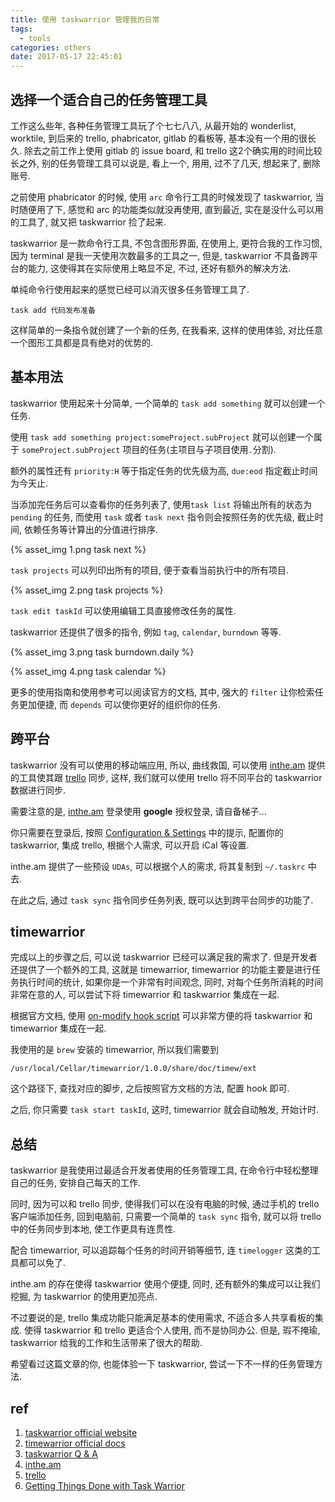 ```yaml
---
title: 使用 taskwarrior 管理我的日常
tags:
  - tools
categories: others
date: 2017-05-17 22:45:01
---
```



## 选择一个适合自己的任务管理工具

工作这么些年, 各种任务管理工具玩了个七七八八, 从最开始的 wonderlist, worktile, 到后来的 trello, phabricator, gitlab 的看板等, 基本没有一个用的很长久. 除去之前工作上使用 gitlab 的 issue board, 和 trello 这2个确实用的时间比较长之外, 别的任务管理工具可以说是, 看上一个, 用用, 过不了几天, 想起来了, 删除账号.

<!--more-->

之前使用 phabricator 的时候, 使用 `arc` 命令行工具的时候发现了 taskwarrior, 当时随便用了下, 感觉和 arc 的功能类似就没再使用, 直到最近, 实在是没什么可以用的工具了, 就又把 taskwarrior 捡了起来.

taskwarrior 是一款命令行工具, 不包含图形界面, 在使用上, 更符合我的工作习惯, 因为 terminal 是我一天使用次数最多的工具之一, 但是, taskwarrior 不具备跨平台的能力, 这使得其在实际使用上略显不足, 不过, 还好有额外的解决方法.

单纯命令行使用起来的感觉已经可以消灭很多任务管理工具了.
```
task add 代码发布准备
```
这样简单的一条指令就创建了一个新的任务, 在我看来, 这样的使用体验, 对比任意一个图形工具都是具有绝对的优势的.

## 基本用法

taskwarrior 使用起来十分简单, 一个简单的 `task add something` 就可以创建一个任务.

使用 `task add something project:someProject.subProject` 就可以创建一个属于 `someProject.subProject` 项目的任务(主项目与子项目使用`.`分割).

额外的属性还有 `priority:H` 等于指定任务的优先级为高, `due:eod` 指定截止时间为今天止.

当添加完任务后可以查看你的任务列表了, 使用`task list` 将输出所有的状态为 `pending` 的任务, 而使用 `task` 或者 `task next` 指令则会按照任务的优先级, 截止时间, 依赖任务等计算出的分值进行排序.

{% asset_img 1.png task next %}

`task projects` 可以列印出所有的项目, 便于查看当前执行中的所有项目.

{% asset_img 2.png task projects %}

`task edit taskId` 可以使用编辑工具直接修改任务的属性.

taskwarrior 还提供了很多的指令, 例如 `tag`, `calendar`, `burndown` 等等.

{% asset_img 3.png task burndown.daily %}

{% asset_img 4.png task calendar %}

更多的使用指南和使用参考可以阅读官方的文档, 其中, 强大的 `filter` 让你检索任务更加便捷, 而 `depends` 可以使你更好的组织你的任务.


## 跨平台

taskwarrior 没有可以使用的移动端应用, 所以, 曲线救国, 可以使用 [inthe.am](https://inthe.am/) 提供的工具使其跟 [trello](https://trello.com/) 同步, 这样, 我们就可以使用 trello 将不同平台的 taskwarrior 数据进行同步.

需要注意的是, [inthe.am](https://inthe.am/) 登录使用 **google** 授权登录, 请自备梯子...

你只需要在登录后, 按照 [Configuration & Settings](https://inthe.am/configure) 中的提示, 配置你的 taskwarrior, 集成 trello, 根据个人需求, 可以开启 iCal 等设置.

inthe.am 提供了一些预设 `UDAs`, 可以根据个人的需求, 将其复制到 `~/.taskrc` 中去.

在此之后, 通过 `task sync` 指令同步任务列表, 既可以达到跨平台同步的功能了.

## timewarrior

完成以上的步骤之后, 可以说 taskwarrior 已经可以满足我的需求了. 但是开发者还提供了一个额外的工具, 这就是 timewarrior, timewarrior 的功能主要是进行任务执行时间的统计, 如果你是一个非常有时间观念, 同时, 对每个任务所消耗的时间非常在意的人, 可以尝试下将 timewarrior 和 taskwarrior 集成在一起.

根据官方文档, 使用 [on-modify hook script](https://taskwarrior.org/docs/timewarrior/taskwarrior.html) 可以非常方便的将 taskwarrior 和 timewarrior 集成在一起.

我使用的是 `brew` 安装的 timewarrior, 所以我们需要到
```
/usr/local/Cellar/timewarrior/1.0.0/share/doc/timew/ext
```
这个路径下, 查找对应的脚步, 之后按照官方文档的方法, 配置 hook 即可.

之后, 你只需要 `task start taskId`, 这时, timewarrior 就会自动触发, 开始计时.

## 总结
taskwarrior 是我使用过最适合开发者使用的任务管理工具, 在命令行中轻松整理自己的任务, 安排自己每天的工作.

同时, 因为可以和 trello 同步, 使得我们可以在没有电脑的时候, 通过手机的 trello 客户端添加任务, 回到电脑前, 只需要一个简单的 `task sync` 指令, 就可以将 trello 中的任务同步到本地, 使工作更具有连贯性.

配合 timewarrior, 可以追踪每个任务的时间开销等细节, 连 `timelogger` 这类的工具都可以免了.

inthe.am 的存在使得 taskwarrior 使用个便捷, 同时, 还有额外的集成可以让我们挖掘, 为 taskwarrior 的使用更加亮点.

不过要说的是, trello 集成功能只能满足基本的使用需求, 不适合多人共享看板的集成. 使得 taskwarrior 和 trello 更适合个人使用, 而不是协同办公. 但是, 瑕不掩瑜, taskwarrior 给我的工作和生活带来了很大的帮助.

希望看过这篇文章的你, 也能体验一下 taskwarrior, 尝试一下不一样的任务管理方法.

## ref
1. [taskwarrior official website](https://taskwarrior.org/)
1. [timewarrior official docs](https://taskwarrior.org/docs/timewarrior/index.html)
1. [taskwarrior Q & A](https://answers.tasktools.org/)
1. [inthe.am](https://inthe.am)
1. [trello](https://trello.com)
1. [Getting Things Done with Task Warrior](http://chariotsolutions.com/blog/post/getting-things-done-with-task-warrior/)
